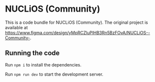 
  # NUCLiOS (Community)

  This is a code bundle for NUCLiOS (Community). The original project is available at https://www.figma.com/design/yMpRCZluPlHB3Rn5BzFOvA/NUCLiOS--Community-.

  ## Running the code

  Run `npm i` to install the dependencies.

  Run `npm run dev` to start the development server.
  